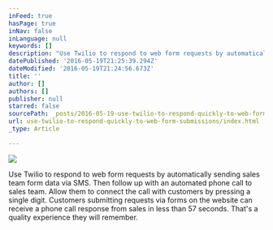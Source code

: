 ```yaml
---
inFeed: true
hasPage: true
inNav: false
inLanguage: null
keywords: []
description: "Use Twilio to respond to web form requests by automatically sending sales team form data via SMS. Then follow up with an automated phone call to sales team. Allow them to connect the call with customers by pressing a single digit. Customers submitting requests via forms on the website can receive a phone call response from sales in less than 57 seconds. That's a quality experience they will remember."
datePublished: '2016-05-19T21:25:39.294Z'
dateModified: '2016-05-19T21:24:56.673Z'
title: ''
author: []
authors: []
publisher: null
starred: false
sourcePath: _posts/2016-05-19-use-twilio-to-respond-quickly-to-web-form-submissions.md
url: use-twilio-to-respond-quickly-to-web-form-submissions/index.html
_type: Article

---
```

![](https://the-grid-user-content.s3-us-west-2.amazonaws.com/92792e3b-a9fa-4f45-9788-ca8387c8a52a.jpg)

Use Twilio to respond to web form requests by automatically sending sales team form data via SMS. Then follow up with an automated phone call to sales team. Allow them to connect the call with customers by pressing a single digit. Customers submitting requests via forms on the website can receive a phone call response from sales in less than 57 seconds. That's a quality experience they will remember.